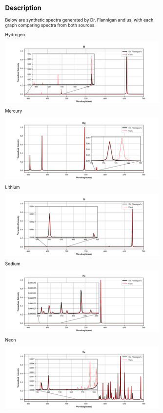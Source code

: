 ## Description

Below are synthetic spectra generated by Dr. Flannigan and us, with each graph comparing spectra from both sources.

Hydrogen

![Hydrogen](./imgs/H_red.png)

Mercury

![Mercury](./imgs/Hg_red.png)

Lithium

![Lithium](./imgs/Li_red.png)

Sodium

![Sodium](./imgs/Na_red.png)

Neon

![Neon](./imgs/Ne_red.png)

